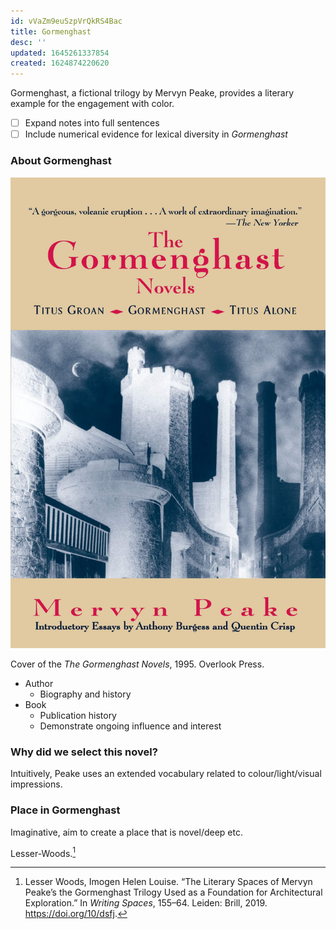 ```yaml
---
id: vVaZm9euSzpVrQkRS4Bac
title: Gormenghast
desc: ''
updated: 1645261337854
created: 1624874220620
---
```

Gormenghast, a fictional trilogy by Mervyn Peake, provides a literary example for the engagement with color.

- [ ] Expand notes into full sentences
- [ ] Include numerical evidence for lexical diversity in *Gormenghast*

### About Gormenghast

![Gormenghast cover](/assets/images/gormenghast-cover.jpg)

Cover of the _The Gormenghast Novels_, 1995. Overlook Press.

- Author
  - Biography and history
- Book
  - Publication history
  - Demonstrate ongoing influence and interest

### Why did we select this novel?

Intuitively, Peake uses an extended vocabulary related to colour/light/visual impressions.

### Place in Gormenghast

Imaginative, aim to create a place that is novel/deep etc.

Lesser-Woods.[^1]

[^1]: Lesser Woods, Imogen Helen Louise. “The Literary Spaces of Mervyn Peake’s the Gormenghast Trilogy Used as a Foundation for Architectural Exploration.” In *Writing Spaces*, 155–64. Leiden: Brill, 2019. https://doi.org/10/dsfj.
